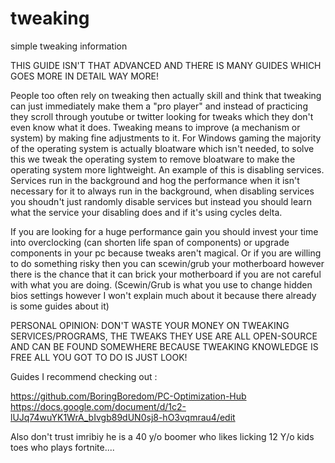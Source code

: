 # tweaking
simple tweaking information

THIS GUIDE ISN'T THAT ADVANCED AND THERE IS MANY GUIDES WHICH GOES MORE IN DETAIL WAY MORE!


People too often rely on tweaking then actually skill and think that tweaking can just immediately make them a "pro player" and instead of practicing they scroll through youtube or twitter looking for tweaks which they don't even know what it does. Tweaking means to improve (a mechanism or system) by making fine adjustments to it. For Windows gaming the majority of the operating system is actually bloatware which isn't needed, to solve this we tweak the operating system to remove bloatware to make the operating system more lightweight. An example of this is disabling services. Services run in the background and hog the performance when it isn't necessary for it to always run in the background, when disabling services you shoudn't just randomly disable services but instead you should learn what the service your disabling does and if it's using cycles delta. 

If you are looking for a huge performance gain you should invest your time into overclocking (can shorten life span of components) or upgrade components in your pc because tweaks aren't magical. Or if you are willing to do something risky then you can scewin/grub your motherboard however there is the chance that it can brick your motherboard if you are not careful with what you are doing. (Scewin/Grub is what you use to change hidden bios settings however I won't explain much about it because there already is some guides about it)

PERSONAL OPINION: DON'T WASTE YOUR MONEY ON TWEAKING SERVICES/PROGRAMS, THE TWEAKS THEY USE ARE ALL OPEN-SOURCE AND CAN BE FOUND SOMEWHERE BECAUSE TWEAKING KNOWLEDGE IS FREE ALL YOU GOT TO DO IS JUST LOOK!

Guides I recommend checking out : 

https://github.com/BoringBoredom/PC-Optimization-Hub
https://docs.google.com/document/d/1c2-lUJq74wuYK1WrA_bIvgb89dUN0sj8-hO3vqmrau4/edit

Also don't trust imribiy he is a 40 y/o boomer who likes licking 12 Y/o kids toes who plays fortnite.... 




